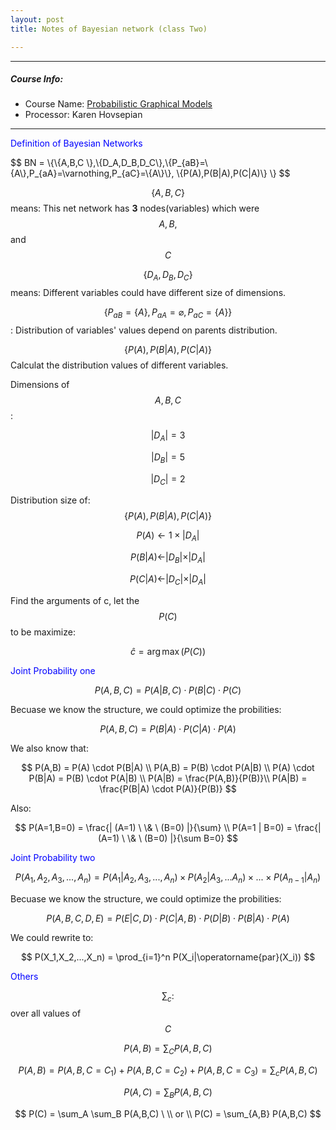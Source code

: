 ```yaml
---
layout: post
title: Notes of Bayesian network (class Two)

---
```


<style type="text/css">
    .index-image{
        color: blue;
    }
    .index-image:hover{
        cursor: pointer;
    }
</style>
<script type="text/javascript" src="http://cdn.mathjax.org/mathjax/latest/MathJax.js?config=TeX-AMS-MML_HTMLorMML"></script>

---

##### Course Info:

- Course Name: [Probabilistic Graphical Models](/2015/09/12/probabilistic-graphical-models.html)
- Processor: Karen Hovsepian

---

<!----------------------------------------- Definition of Bayesian Networks ----------------------------------->
<div>
    <p class="index-image">Definition of Bayesian Networks</p>
    <img style="display: none" height="500px" src="https://d1b10bmlvqabco.cloudfront.net/attach/idl50807mpy3uf/ie7nqxpnv02351/ie7nr3iafxp3ax/MobilePhotoUpload.jpeg" alt="bayes network img" />
</div>
$$
BN = \{\{A,B,C \},\{D_A,D_B,D_C\},\{P_{aB}=\{A\},P_{aA}=\varnothing,P_{aC}=\{A\}\}, \{P(A),P(B|A),P(C|A)\} \}
$$

$$\{A,B,C\}$$ means: This net network has **3** nodes(variables) which were $$ A,B,$$ and $$C$$

$$\{D_A,D_B,D_C\} $$ means: Different variables could have different size of dimensions.

$$\{P_{aB}=\{A\},P_{aA}=\varnothing,P_{aC}=\{A\}\} $$: Distribution of variables' values depend on parents distribution.

$$\{ P(A), P(B|A), P(C|A) \}$$
Calculat the distribution values of different variables.

Dimensions of $$A,B,C$$:

$$|D_A| = 3$$

$$|D_B| = 5$$

$$|D_C| = 2$$

Distribution size of: 
$$\{P(A),P(B|A),P(C|A)\}$$

$$P(A) \leftarrow 1 \times |D_A|$$

$$P(B|A) \leftarrow |D_B| \times |D_A| $$

$$P(C|A) \leftarrow |D_C| \times |D_A| $$

Find the arguments of c, let the $$P(C)$$ to be maximize:   

$$
\hat c = \operatorname{arg}\max(P(C))
$$

<!----------------------------------------- Definition of Bayesian Networks ----------------------------------->

<!----------------------------------------- joint probability 1 ----------------------------------->
<div>
    <p class="index-image">Joint Probability one</p>
    <img style="display: none" height="500px" src="https://d1b10bmlvqabco.cloudfront.net/attach/idl50807mpy3uf/ie7nqxpnv02351/ie7nr1xgni53ak/MobilePhotoUpload.jpeg" alt="joint probability" />
</div>

$$
P(A,B,C) = P(A|B,C) \cdot P(B|C) \cdot P(C)
$$

Becuase we know the structure, we could optimize the probilities:

$$
P(A,B,C) = P(B|A) \cdot P(C|A) \cdot P(A)
$$

We also know that:

$$
P(A,B) = P(A) \cdot P(B|A) \\
P(A,B) = P(B) \cdot P(A|B) \\
P(A) \cdot P(B|A) = P(B) \cdot P(A|B) \\
P(A|B) = \frac{P(A,B)}{P(B)}\\
P(A|B) = \frac{P(B|A) \cdot P(A)}{P(B)}
$$

Also:

$$
P(A=1,B=0) = \frac{| (A=1) \ \& \ (B=0) |}{\sum} \\
P(A=1 | B=0) = \frac{| (A=1) \ \& \ (B=0) |}{\sum B=0}
$$

<!----------------------------------------- joint peobability 1 ----------------------------------->

<!----------------------------------------- joint probability 2 ----------------------------------->
<div>
    <p class="index-image">Joint Probability two</p>
    <img style="display: none" height="500px" src="https://d1b10bmlvqabco.cloudfront.net/attach/idl50807mpy3uf/ie7nqxpnv02351/ie7nqzbp7fvpw/MobilePhotoUpload.jpeg" alt="joint probability" />
</div>

$$
P(A_1,A_2,A_3,...,A_n) = P(A_1 | A_2,A_3,...,A_n) \times P(A_2 | A_3,...A_n) \times ... \times P(A_{n-1} | A_n)
$$

Becuase we know the structure, we could optimize the probilities:

$$
P(A,B,C,D,E) = P(E|C,D) \cdot P(C|A,B) \cdot P(D|B) \cdot P(B|A) \cdot P(A)
$$

We could rewrite to:

$$
P(X_1,X_2,...,X_n) = \prod_{i=1}^n P(X_i|\operatorname{par}(X_i))
$$

<!----------------------------------------- joint peobability 2 ----------------------------------->

<!----------------------------------------- joint probability 3 ----------------------------------->
<div>
    <p class="index-image">Others</p>
    <img style="display: none" height="600px" src="https://d1b10bmlvqabco.cloudfront.net/attach/idl50807mpy3uf/ie7nqxpnv02351/ie7nqz34yz1aw/MobilePhotoUpload.jpeg" alt="joint probability" />
</div>

$$\sum_c:$$ over all values of $$C$$

$$
P(A,B) = \sum_C P(A,B,C)
$$ 

$$
P(A,B) = P(A,B,C=C_1) + P(A,B,C=C_2) + P(A,B,C=C_3) = \sum_c P(A,B,C)
$$

$$
P(A,C) = \sum_B P(A,B,C)
$$

$$
P(C) = \sum_A \sum_B P(A,B,C) \
\\ or \\
P(C) = \sum_{A,B} P(A,B,C)
$$

<!----------------------------------------- joint peobability 3 ----------------------------------->



<script src="/js/jquery-2.1.3.min.js"></script>
<script type="text/javascript">
$(".index-image").click(function(){
    $(this).next().toggle() ;
});
</script>
